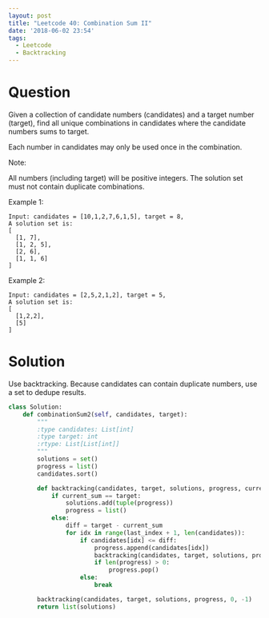 ```yaml
---
layout: post
title: "Leetcode 40: Combination Sum II"
date: '2018-06-02 23:54'
tags:
  - Leetcode
  - Backtracking
---
```


# Question
Given a collection of candidate numbers (candidates) and a target number (target), find all unique combinations in candidates where the candidate numbers sums to target.

Each number in candidates may only be used once in the combination.

Note:

All numbers (including target) will be positive integers.
The solution set must not contain duplicate combinations.

Example 1:
```
Input: candidates = [10,1,2,7,6,1,5], target = 8,
A solution set is:
[
  [1, 7],
  [1, 2, 5],
  [2, 6],
  [1, 1, 6]
]
```

Example 2:
```
Input: candidates = [2,5,2,1,2], target = 5,
A solution set is:
[
  [1,2,2],
  [5]
]
```

# Solution
Use backtracking. Because candidates can contain duplicate numbers, use a set to dedupe results.

```python
class Solution:
    def combinationSum2(self, candidates, target):
        """
        :type candidates: List[int]
        :type target: int
        :rtype: List[List[int]]
        """
        solutions = set()
        progress = list()
        candidates.sort()

        def backtracking(candidates, target, solutions, progress, current_sum, last_index):
            if current_sum == target:
                solutions.add(tuple(progress))
                progress = list()
            else:
                diff = target - current_sum
                for idx in range(last_index + 1, len(candidates)):
                    if candidates[idx] <= diff:
                        progress.append(candidates[idx])
                        backtracking(candidates, target, solutions, progress, current_sum + candidates[idx], idx)
                        if len(progress) > 0:
                            progress.pop()
                    else:
                        break

        backtracking(candidates, target, solutions, progress, 0, -1)
        return list(solutions)

```
